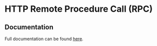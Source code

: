 # HTTP Remote Procedure Call (RPC)

## Documentation

Full documentation can be found [here](https://lacherogwu.github.io/http-rpc/).
